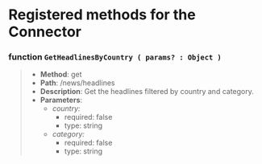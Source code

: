 # Registered methods for the Connector
### function `GetHeadlinesByCountry ( params? : Object )`
> * **Method**: get 
> * **Path**: /news/headlines 
> * **Description**: Get the headlines filtered by country and category. 
> * **Parameters**: 
>   * *country:* 
>      * required: false
>      * type: string
>   * *category:* 
>      * required: false
>      * type: string

